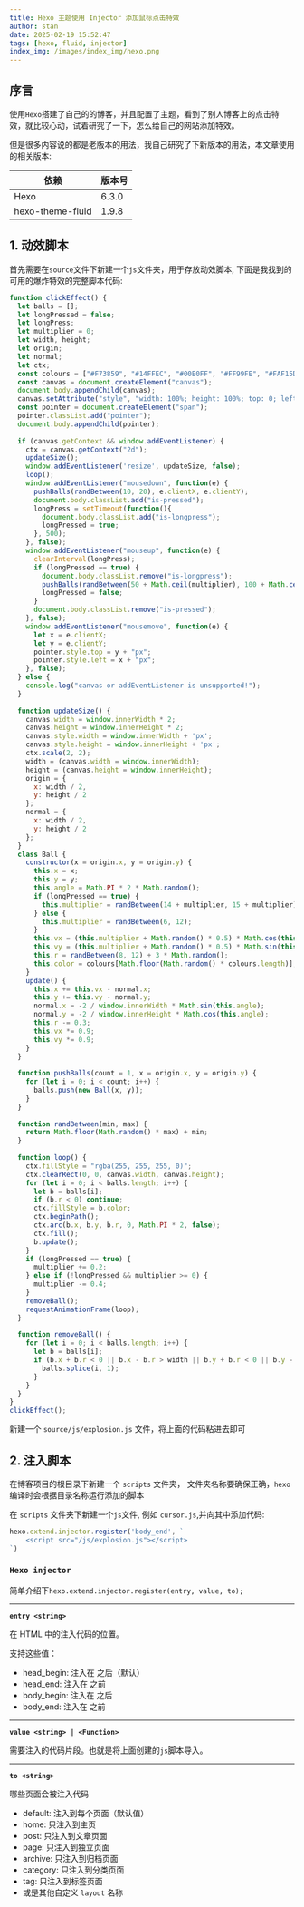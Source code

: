 ```yaml
---
title: Hexo 主题使用 Injector 添加鼠标点击特效
author: stan
date: 2025-02-19 15:52:47
tags: [hexo, fluid, injector]
index_img: /images/index_img/hexo.png
---
```


## 序言

使用`Hexo`搭建了自己的的博客，并且配置了主题，看到了别人博客上的点击特效，就比较心动，试着研究了一下，怎么给自己的网站添加特效。

但是很多内容说的都是老版本的用法，我自己研究了下新版本的用法，本文章使用的相关版本:

| 依赖              | 版本号       |
| ---------------- | ----------- |
| Hexo             | 6.3.0       |
| hexo-theme-fluid | 1.9.8       |

## 1. 动效脚本

首先需要在`source`文件下新建一个`js`文件夹，用于存放动效脚本, 下面是我找到的可用的爆炸特效的完整脚本代码:

```javascript
function clickEffect() {
  let balls = [];
  let longPressed = false;
  let longPress;
  let multiplier = 0;
  let width, height;
  let origin;
  let normal;
  let ctx;
  const colours = ["#F73859", "#14FFEC", "#00E0FF", "#FF99FE", "#FAF15D"];
  const canvas = document.createElement("canvas");
  document.body.appendChild(canvas);
  canvas.setAttribute("style", "width: 100%; height: 100%; top: 0; left: 0; z-index: 99999; position: fixed; pointer-events: none;");
  const pointer = document.createElement("span");
  pointer.classList.add("pointer");
  document.body.appendChild(pointer);
 
  if (canvas.getContext && window.addEventListener) {
    ctx = canvas.getContext("2d");
    updateSize();
    window.addEventListener('resize', updateSize, false);
    loop();
    window.addEventListener("mousedown", function(e) {
      pushBalls(randBetween(10, 20), e.clientX, e.clientY);
      document.body.classList.add("is-pressed");
      longPress = setTimeout(function(){
        document.body.classList.add("is-longpress");
        longPressed = true;
      }, 500);
    }, false);
    window.addEventListener("mouseup", function(e) {
      clearInterval(longPress);
      if (longPressed == true) {
        document.body.classList.remove("is-longpress");
        pushBalls(randBetween(50 + Math.ceil(multiplier), 100 + Math.ceil(multiplier)), e.clientX, e.clientY);
        longPressed = false;
      }
      document.body.classList.remove("is-pressed");
    }, false);
    window.addEventListener("mousemove", function(e) {
      let x = e.clientX;
      let y = e.clientY;
      pointer.style.top = y + "px";
      pointer.style.left = x + "px";
    }, false);
  } else {
    console.log("canvas or addEventListener is unsupported!");
  }
 
  function updateSize() {
    canvas.width = window.innerWidth * 2;
    canvas.height = window.innerHeight * 2;
    canvas.style.width = window.innerWidth + 'px';
    canvas.style.height = window.innerHeight + 'px';
    ctx.scale(2, 2);
    width = (canvas.width = window.innerWidth);
    height = (canvas.height = window.innerHeight);
    origin = {
      x: width / 2,
      y: height / 2
    };
    normal = {
      x: width / 2,
      y: height / 2
    };
  }
  class Ball {
    constructor(x = origin.x, y = origin.y) {
      this.x = x;
      this.y = y;
      this.angle = Math.PI * 2 * Math.random();
      if (longPressed == true) {
        this.multiplier = randBetween(14 + multiplier, 15 + multiplier);
      } else {
        this.multiplier = randBetween(6, 12);
      }
      this.vx = (this.multiplier + Math.random() * 0.5) * Math.cos(this.angle);
      this.vy = (this.multiplier + Math.random() * 0.5) * Math.sin(this.angle);
      this.r = randBetween(8, 12) + 3 * Math.random();
      this.color = colours[Math.floor(Math.random() * colours.length)];
    }
    update() {
      this.x += this.vx - normal.x;
      this.y += this.vy - normal.y;
      normal.x = -2 / window.innerWidth * Math.sin(this.angle);
      normal.y = -2 / window.innerHeight * Math.cos(this.angle);
      this.r -= 0.3;
      this.vx *= 0.9;
      this.vy *= 0.9;
    }
  }
 
  function pushBalls(count = 1, x = origin.x, y = origin.y) {
    for (let i = 0; i < count; i++) {
      balls.push(new Ball(x, y));
    }
  }
 
  function randBetween(min, max) {
    return Math.floor(Math.random() * max) + min;
  }
 
  function loop() {
    ctx.fillStyle = "rgba(255, 255, 255, 0)";
    ctx.clearRect(0, 0, canvas.width, canvas.height);
    for (let i = 0; i < balls.length; i++) {
      let b = balls[i];
      if (b.r < 0) continue;
      ctx.fillStyle = b.color;
      ctx.beginPath();
      ctx.arc(b.x, b.y, b.r, 0, Math.PI * 2, false);
      ctx.fill();
      b.update();
    }
    if (longPressed == true) {
      multiplier += 0.2;
    } else if (!longPressed && multiplier >= 0) {
      multiplier -= 0.4;
    }
    removeBall();
    requestAnimationFrame(loop);
  }
 
  function removeBall() {
    for (let i = 0; i < balls.length; i++) {
      let b = balls[i];
      if (b.x + b.r < 0 || b.x - b.r > width || b.y + b.r < 0 || b.y - b.r > height || b.r < 0) {
        balls.splice(i, 1);
      }
    }
  }
}
clickEffect();

```

新建一个 `source/js/explosion.js` 文件，将上面的代码粘进去即可

## 2. 注入脚本

在博客项目的根目录下新建一个 `scripts` 文件夹， 文件夹名称要确保正确，`hexo` 编译时会根据目录名称运行添加的脚本

在 `scripts` 文件夹下新建一个`js`文件, 例如 `cursor.js`,并向其中添加代码:

```javascript
hexo.extend.injector.register('body_end', `
    <script src="/js/explosion.js"></script>
`)
```

###  `Hexo injector`

简单介绍下`hexo.extend.injector.register(entry, value, to);`

-------

**`entry <string>`**

在 HTML 中的注入代码的位置。

支持这些值：

- head_begin: 注入在 <head> 之后（默认）
- head_end: 注入在 </head> 之前
- body_begin: 注入在 <body> 之后
- body_end: 注入在 </body> 之前

-------

**`value <string> | <Function>`**

需要注入的代码片段。也就是将上面创建的`js`脚本导入。

-------

**`to <string>`**

哪些页面会被注入代码

- default: 注入到每个页面（默认值）
- home: 只注入到主页
- post: 只注入到文章页面
- page: 只注入到独立页面
- archive: 只注入到归档页面
- category: 只注入到分类页面
- tag: 只注入到标签页面
- 或是其他自定义 `layout` 名称

